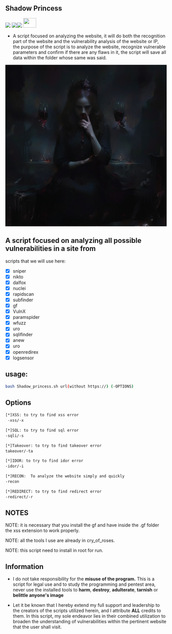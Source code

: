 ## Shadow Princess
 <img src="https://img.shields.io/badge/Status-Beta-orange"> <img src="https://img.shields.io/badge/Licence-MIT-yellowgreen"><img src="https://img.shields.io/badge/Download-Now-green">
            <img src="https://cdn.jsdelivr.net/gh/devicons/devicon@latest/icons/bash/bash-original.svg"  height=30 width=40 />
          

-  A script focused on analyzing the website, it will do both the recognition part of the website and the vulnerability analysis of the website or IP, the purpose of the script is to analyze the website, recognize vulnerable parameters and confirm if there are any flaws in it, the script will save all data within the folder whose same was said.


<img src="img/shadow02.jpg">


## A script focused on analyzing all possible vulnerabilities in a site from  

scripts that we will use here:
- [x] sniper
- [x] nikto
- [x] dalfox
- [x] nuclei
- [x] rapidscan
- [x] subfinder
- [x] gf
- [x] VulnX
- [x] paramspider
- [x] wfuzz
- [x] uro
- [x] sqlifinder
- [x] anew
- [x] uro
- [x] openredirex
- [x] logsensor

## usage:
```bash
bash Shadow_princess.sh url(without https://) (-OPTIONS)
```

## Options

```bash
[*]XSS: to try to find xss error
 -xss/-x 
``` 

```bash
[*]SQL: to try to find sql error
-sqli/-s
```

```bash
[*]Takeover: to try to find takeover error
takeover/-ta
```

```bash
[*]IDOR: to try to find idor error
-idor/-i
```

```bash
[*]RECON:  To analyze the website simply and quickly
-recon
```

```bash
[*]REDIRECT: to try to find redirect error
-redirect/-r
```



## NOTES
NOTE: it is necessary that you install the gf and have inside
the .gf folder the xss extension to work properly.


NOTE: all the tools I use are already in cry_of_roses.

NOTE: this script need to install in root for run.


## Information
-  I do not take responsibility for the **misuse of the program.** This is a script for legal use and to study the programming and pentest area, never use the installed tools to **harm**, **destroy**, **adulterate**, **tarnish** or **belittle anyone's image**

-  Let it be known that I hereby extend my full support and leadership to the creators of the scripts utilized herein, and I attribute **ALL** credits to them. In this script, my sole endeavor lies in their combined utilization to broaden the understanding of vulnerabilities within the pertinent website that the user shall visit.

